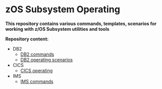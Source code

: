 # zOS Subsystem Operating

**This repository contains various commands, templates, scenarios for working with z/OS Subsystem utilities and tools**

**Repository content:**
* DB2
  * [DB2 commands](https://git.icdc.io/global-repository-for-mainframe-developers/zos-subsystem-operating/-/blob/master/DB2/DB2%20commands.md)
  * [DB2 operating scenarios](https://git.icdc.io/global-repository-for-mainframe-developers/zos-subsystem-operating/-/blob/master/DB2/DB2%20operating%20scenarios.md)
* CICS
  * [CICS operating](https://git.icdc.io/global-repository-for-mainframe-developers/zos-subsystem-operating/-/blob/master/CICS%20operating.md)
* IMS
  * [IMS commands](https://git.icdc.io/global-repository-for-mainframe-developers/zos-subsystem-operating/-/blob/master/IMS%20commands.md)

